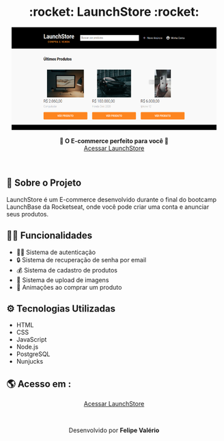 <h1 align="center">:rocket: LaunchStore :rocket:</h1>
<p align="center">
  <img src="./print.png" height="240px" width="480px" alt="Bart Gif"/><br/>
  
</p>
<p align="center">
  <strong>🛒 O E-commerce perfeito para você 🛒</strong><br/>
  <a href="https://launchstore-project.herokuapp.com">Acessar LaunchStore</a>
</p>
</br>

## :notebook: Sobre o Projeto
LaunchStore é um E-commerce desenvolvido durante o final do bootcamp LaunchBase da Rocketseat, onde você pode criar uma conta e anunciar seus produtos.

## 🕵🏻 Funcionalidades
  * 👱🏻 Sistema de autenticação
  * 🔒 Sistema de recuperação de senha por email
  * 💰 Sistema de cadastro de produtos
  * 📸 Sistema de upload de imagens
  * 🕺 Animações ao comprar um produto

## :gear: Tecnologias Utilizadas

* HTML
* CSS
* JavaScript
* Node.js
* PostgreSQL
* Nunjucks

## 🌎 Acesso em : 
<p align="center">
  <a href="https://launchstore-project.herokuapp.com">Acessar LaunchStore</a>
</p>
<br/>
<p align="center">
  Desenvolvido por <strong>Felipe Valério</strong>
</p>
